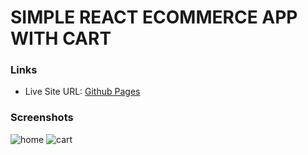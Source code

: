 # SIMPLE REACT ECOMMERCE APP WITH CART
### Links
- Live Site URL: [Github Pages](https://calebomondi.github.io/react-ecommerce-app/)
### Screenshots
![home](https://github.com/calebomondi/react-ecommerce-app/assets/99415375/c19e0421-9b5e-4943-9ed1-2e5b9be0a7a5)
![cart](https://github.com/calebomondi/react-ecommerce-app/assets/99415375/f12e04d5-e6a5-4a21-817b-3b32204743ee)
